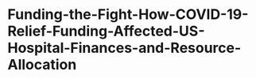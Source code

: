 # Funding-the-Fight-How-COVID-19-Relief-Funding-Affected-US-Hospital-Finances-and-Resource-Allocation